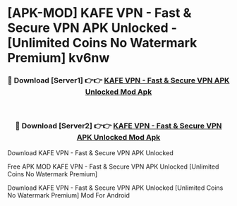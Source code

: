 # [APK-MOD] KAFE VPN - Fast & Secure VPN APK Unlocked - [Unlimited Coins No Watermark Premium] kv6nw



<div align="center">
<h3>🔴 Download [Server1] 👉👉 <a href="https://momento.my/?title=KAFE_VPN_-_Fast_&_Secure_VPN_APK_Unlocked">KAFE VPN - Fast & Secure VPN APK Unlocked Mod Apk</a></h3><br>

<h3>🔴 Download [Server2] 👉👉 <a href="https://momento.my/?title=KAFE_VPN_-_Fast_&_Secure_VPN_APK_Unlocked">KAFE VPN - Fast & Secure VPN APK Unlocked Mod Apk</a></h3>
</div>



Download KAFE VPN - Fast & Secure VPN APK Unlocked 

Free APK MOD KAFE VPN - Fast & Secure VPN APK Unlocked [Unlimited Coins No Watermark Premium]

Download KAFE VPN - Fast & Secure VPN APK Unlocked [Unlimited Coins No Watermark Premium] Mod For Android
